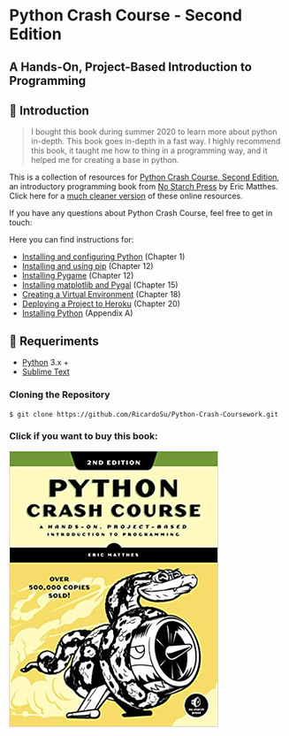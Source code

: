 Python Crash Course - Second Edition
===

A Hands-On, Project-Based Introduction to Programming
---

## 🚀 Introduction
> I bought this book during summer 2020 to learn more about python in-depth. This book goes in-depth in a fast way. I highly recommend this book, it taught me how to thing in a programming way, and it helped me for creating a base in python.


This is a collection of resources for [Python Crash Course, Second Edition](http://www.nostarch.com/pythoncrashcourse/), an introductory programming book from [No Starch Press](http://www.nostarch.com) by Eric Matthes. Click here for a [much cleaner version](https://ehmatthes.github.io/pcc_2e/) of these online resources.

If you have any questions about Python Crash Course, feel free to get in touch:

Here you can find instructions for:

- [Installing and configuring Python](http://ehmatthes.github.io/pcc/chapter_01/README.html) (Chapter 1)
- [Installing and using pip](http://ehmatthes.github.io/pcc/chapter_12/installing_pip.html) (Chapter 12)
- [Installing Pygame](http://ehmatthes.github.io/pcc/chapter_12/README.html) (Chapter 12)
- [Installing matplotlib and Pygal](http://ehmatthes.github.io/pcc/chapter_15/README.html) (Chapter 15)
- [Creating a Virtual Environment](http://ehmatthes.github.io/pcc/chapter_18/README.html) (Chapter 18)
- [Deploying a Project to Heroku](http://ehmatthes.github.io/pcc/chapter_20/README.html) (Chapter 20)
- [Installing Python](http://ehmatthes.github.io/pcc/appendix_a/README.html) (Appendix A)


## 🔧 Requeriments
- [Python](https://www.python.org/) 3.x +
- [Sublime Text](https://www.sublimetext.com/3)

### Cloning the Repository

```
$ git clone https://github.com/RicardoSu/Python-Crash-Coursework.git

```
### Click if you want to buy this book:

<a href="https://www.amazon.com/Python-Crash-Course-2nd-Edition-dp-1593279280/dp/1593279280/ref=dp_ob_title_bk">
<img src="book.jpg" alt="Pyhton Crash Course">
</a>
